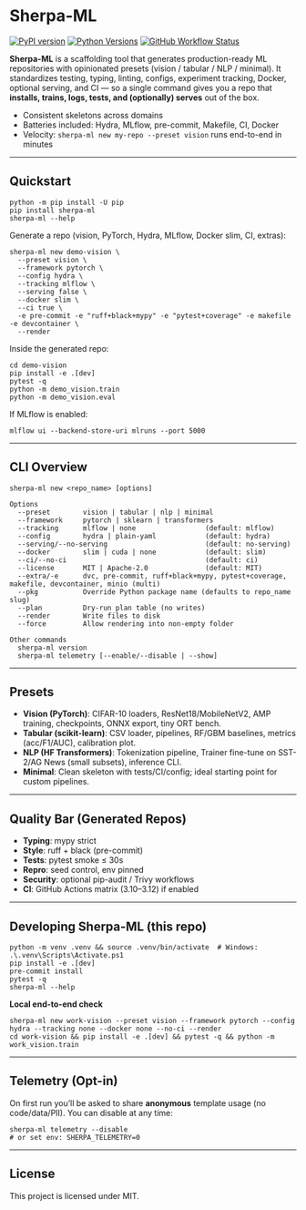 # Sherpa-ML

[![PyPI version](https://img.shields.io/pypi/v/sherpa-ml?color=blue&label=PyPI&logo=pypi)](https://pypi.org/project/sherpa-ml/)
[![Python Versions](https://img.shields.io/pypi/pyversions/sherpa-ml.svg?logo=python&logoColor=white)](https://pypi.org/project/sherpa-ml/)
[![GitHub Workflow Status](https://img.shields.io/github/actions/workflow/status/abdulvahapmutlu/sherpa-ml/release.yml?label=CI&logo=github)](https://github.com/abdulvahapmutlu/sherpa-ml/actions)

**Sherpa-ML** is a scaffolding tool that generates production-ready ML repositories with opinionated presets (vision / tabular / NLP / minimal). It standardizes testing, typing, linting, configs, experiment tracking, Docker, optional serving, and CI — so a single command gives you a repo that **installs, trains, logs, tests, and (optionally) serves** out of the box.

- Consistent skeletons across domains
- Batteries included: Hydra, MLflow, pre-commit, Makefile, CI, Docker
- Velocity: `sherpa-ml new my-repo --preset vision` runs end-to-end in minutes

---

## Quickstart

```
python -m pip install -U pip
pip install sherpa-ml
sherpa-ml --help
````

Generate a repo (vision, PyTorch, Hydra, MLflow, Docker slim, CI, extras):

```
sherpa-ml new demo-vision \
  --preset vision \
  --framework pytorch \
  --config hydra \
  --tracking mlflow \
  --serving false \
  --docker slim \
  --ci true \
  -e pre-commit -e "ruff+black+mypy" -e "pytest+coverage" -e makefile -e devcontainer \
  --render
```

Inside the generated repo:

```
cd demo-vision
pip install -e .[dev]
pytest -q
python -m demo_vision.train
python -m demo_vision.eval
```

If MLflow is enabled:

```
mlflow ui --backend-store-uri mlruns --port 5000
```

---

## CLI Overview

```
sherpa-ml new <repo_name> [options]

Options
  --preset        vision | tabular | nlp | minimal
  --framework     pytorch | sklearn | transformers
  --tracking      mlflow | none                 (default: mlflow)
  --config        hydra | plain-yaml            (default: hydra)
  --serving/--no-serving                        (default: no-serving)
  --docker        slim | cuda | none            (default: slim)
  --ci/--no-ci                                  (default: ci)
  --license       MIT | Apache-2.0              (default: MIT)
  --extra/-e      dvc, pre-commit, ruff+black+mypy, pytest+coverage, makefile, devcontainer, minio (multi)
  --pkg           Override Python package name (defaults to repo_name slug)
  --plan          Dry-run plan table (no writes)
  --render        Write files to disk
  --force         Allow rendering into non-empty folder

Other commands
  sherpa-ml version
  sherpa-ml telemetry [--enable/--disable | --show]
```

---

## Presets

* **Vision (PyTorch)**: CIFAR-10 loaders, ResNet18/MobileNetV2, AMP training, checkpoints, ONNX export, tiny ORT bench.
* **Tabular (scikit-learn)**: CSV loader, pipelines, RF/GBM baselines, metrics (acc/F1/AUC), calibration plot.
* **NLP (HF Transformers)**: Tokenization pipeline, Trainer fine-tune on SST-2/AG News (small subsets), inference CLI.
* **Minimal**: Clean skeleton with tests/CI/config; ideal starting point for custom pipelines.

---

## Quality Bar (Generated Repos)

* **Typing**: mypy strict
* **Style**: ruff + black (pre-commit)
* **Tests**: pytest smoke ≤ 30s
* **Repro**: seed control, env pinned
* **Security**: optional pip-audit / Trivy workflows
* **CI**: GitHub Actions matrix (3.10–3.12) if enabled

---

## Developing Sherpa-ML (this repo)

```
python -m venv .venv && source .venv/bin/activate  # Windows: .\.venv\Scripts\Activate.ps1
pip install -e .[dev]
pre-commit install
pytest -q
sherpa-ml --help
```

**Local end-to-end check**

```
sherpa-ml new work-vision --preset vision --framework pytorch --config hydra --tracking none --docker none --no-ci --render
cd work-vision && pip install -e .[dev] && pytest -q && python -m work_vision.train
```

---

## Telemetry (Opt-in)

On first run you’ll be asked to share **anonymous** template usage (no code/data/PII). You can disable at any time:

```
sherpa-ml telemetry --disable
# or set env: SHERPA_TELEMETRY=0
```

---

## License

This project is licensed under MIT.
